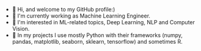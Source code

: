 - 👋 Hi, and welcome to my GitHub profile:)
- 👀 I'm currently working as Machine Learning Engineer.
- 🌱 I'm interested in ML-related topics, Deep Learning, NLP and Computer Vision.
- 🌱 In my projects I use mostly Python with their frameworks (numpy, pandas, matplotlib, seaborn, sklearn, tensorflow) and sometimes R. 

<!---

- 💞️ I’m looking to collaborate on ...
- 📫 How to reach me ...
shvetsmaksym/shvetsmaksym is a ✨ special ✨ repository because its `README.md` (this file) appears on your GitHub profile.
You can click the Preview link to take a look at your changes.
--->
